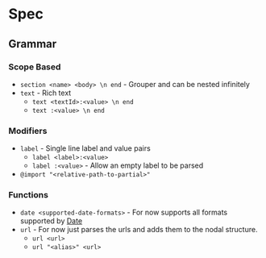 # Spec

## Grammar

### Scope Based

- `section <name> <body> \n end` - Grouper and can be nested infinitely
- `text` - Rich text
  - `text <textId>:<value> \n end`
  - `text :<value> \n end`

### Modifiers

- `label` - Single line label and value pairs
  - `label <label>:<value>`
  - `label :<value>` - Allow an empty label to be parsed
- `@import "<relative-path-to-partial>"`

### Functions

- `date <supported-date-formats>` - For now supports all formats supported by
  [Date](https://developer.mozilla.org/en-US/docs/Web/JavaScript/Reference/Global_Objects/Date)
- `url` - For now just parses the urls and adds them to the nodal structure.
  - `url <url>`
  - `url "<alias>" <url>`
